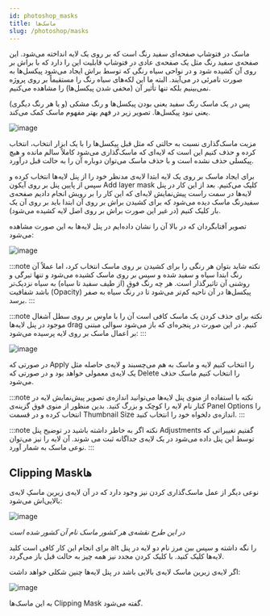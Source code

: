 ```yaml
---
id: photoshop_masks
title: ماسک‌ها
slug: /photoshop/masks
---
```


ماسک در فتوشاپ صفحه‌ای سفید رنگ است که بر روی یک لایه انداخته می‌شود. این صفحه‌ی سفید رنگ مثل یک صفحه‌ی عادی در فتوشاپ قابلیت این را دارد که با براش بر روی آن کشیده شود و در نواحی سیاه رنگی که توسط براش ایجاد می‌شود پیکسل‌ها به صورت نامرئی در می‌آیند. البته ما این لکه‌های سیاه رنگ را مستقیماً بر روی پروژه نمی‌بینیم بلکه تنها تأثیر آن (مخفی شدن پیکسل‌ها) را مشاهده می‌کنیم.

پس در یک ماسک رنگ سفید یعنی بودن پیکسل‌ها و رنگ مشکی (و یا هر رنگ دیگری) یعنی نبود پیکسل‌ها. تصویر زیر در فهم بهتر مفهوم ماسک کمک می‌کند.

![image](/img/photoshop_mask.png)

مزیت ماسک‌گذاری نسبت به حالتی که مثل قبل پیکسل‌ها را با یک ابزار انتخاب، انتخاب کرده و حذف کنیم این است که لایه‌ای که ماسک‌گذاری می‌شود کاملاً سالم مانده و هیچ پیکسلی حذف نشده است و با حذف ماسک می‌توان دوباره آن را به حالت قبل درآورد.

برای ایجاد ماسک بر روی یک لایه ابتدا لایه‌ی مدنظر خود را از پنل لایه‌ها انتخاب کرده و سپس از پایین پنل بر روی آیکون Add layer mask کلیک می‌کنیم. بعد از این کار در پنل لایه‌ها در سمت راست پیش‌نمایش لایه‌ای که این کار را بر رویش انجام دادیم صفحه‌ی سفیدرنگ ماسک دیده می‌شود که برای کشیدن براش بر روی آن ابتدا باید بر روی آن یک بار کلیک کنیم (در غیر این صورت براش بر روی اصل لایه کشیده می‌شود).

تصویر آفتابگردان که در بالا آن را نشان داده‌ایم در پنل لایه‌ها به این صورت مشاهده می‌شود:

![image](/img/photoshop_layers_panel_add_layer_mask.png)

:::note نکته
شاید بتوان هر رنگی را برای کشیدن بر روی ماسک انتخاب کرد، اما عملاً آن رنگ ابتدا سیاه و سفید شده و سپس بر روی ماسک کشیده می‌شود و تنها تیرگی و روشنی آن تاثیرگذار است. هر چه رنگ فوق (از طیف سفید تا سیاه) به سیاه نزدیک‌تر باشد شفافیت (Opacity) پیکسل‌ها در آن ناحیه کم‌تر می‌شود تا در رنگ سیاه به صفر برسد.
:::

:::note نکته
برای حذف کردن یک ماسک کافی است آن را با ماوس بر روی سطل آشغال موجود در پنل لایه‌ها drag کنیم. در این صورت در پنجره‌ای که باز می‌شود سوالی مبتنی بر اعمال ماسک بر روی لایه پرسیده می‌شود:
:::

![image](/img/photoshop_apply_mask_to_layer_warning.png)

در صورتی که Apply را انتخاب کنیم لایه و ماسک به هم می‌چسبند و لایه‌ی حاصله مثل یک لایه‌ی معمولی خواهد بود و در صورتی که Delete را انتخاب کنیم ماسک حذف می‌شود.

:::note نکته
با استفاده از منوی پنل لایه‌ها می‌توانید اندازه‌ی تصویر پیش‌نمایش لایه در کنار نام لایه را کوچک و بزرگ کنید. بدین منظور از منوی فوق گزینه‌ی Panel Options را انتخاب کرده و در قسمت Thumbnail Size اندازه‌ی دلخواه خود را انتخاب کنید.
:::

:::note نکته
اگر به خاطر داشته باشید در توضیح پنل Adjustments گفتیم تغییراتی که توسط این پنل داده می‌شود در یک لایه‌ی جداگانه ثبت می شوند. آن لایه را نیز می‌توان نوعی ماسک به شمار آورد.
:::

## Clipping Maskها

نوعی دیگر از عمل ماسک‌گذاری کردن نیز وجود دارد که در آن لایه‌ی زیرین ماسکِ لایه‌ی بالایی‌اش می‌شود:

![image](/img/countries_masked_by_their_name.png)

*در این طرح نقشه‌ی هر کشور ماسک نام آن کشور شده است*

برای انجام این کار کافی است کلید alt را نگه داشته و سپس بین مرز نام دو لایه در پنل لایه‌ها کلیک کنید. با کلیک کردن مجدد نیز همه چیز به حالت قبل باز می‌گردد.

اگر لایه‌ی زیرین ماسک لایه‌ی بالایی باشد در پنل لایه‌ها چنین شکلی خواهد داشت:

![image](/img/photoshop_clipping_mask_example.png)

به این ماسک‌ها Clipping Mask گفته می‌شود.